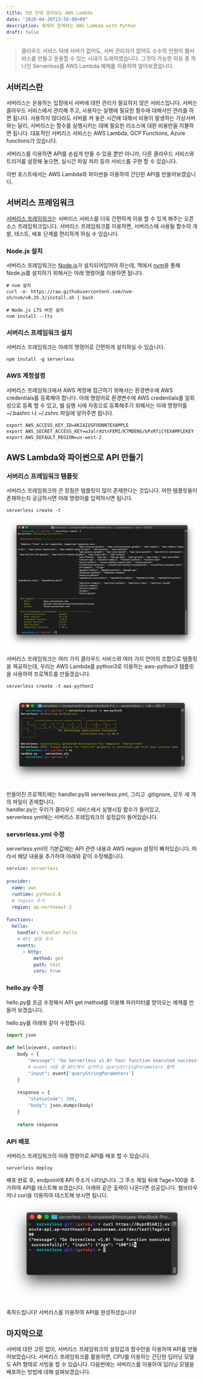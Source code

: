 ```yaml
---
title: 5분 만에 알아보는 AWS Lambda
date: "2020-04-26T23:50:00+09"
description: 예제와 함께하는 AWS Lambda with Python
draft: false
---
```


> 클라우드 서비스 덕에 서버가 없어도, 서버 관리자가 없어도 소수의 인원이 웹서비스를 만들고 운용할 수 있는 시대가 도래하였습니다. 그것이 가능한 이유 중 하나인 Serverless를 AWS Lambda 예제를 이용하여 알아보겠습니다.

## 서버리스란

서버리스는 운용하는 입장에서 서버에 대한 관리가 필요하지 않은 서비스입니다. 서버는 클라우드 서비스에서 관리해 주고, 사용자는 실행에 필요한 함수에 대해서만 관리를 하면 됩니다. 사용하지 않더라도 서버를 켜 놓은 시간에 대해서 비용이 발생하는 가상서버와는 달리, 서버리스는 함수를 실행시키는 데에 필요한 리소스에 대한 비용만을 지불하면 됩니다. 대표적인 서버리스 서비스는 AWS Lambda, GCP Functions, Azure functions가 있습니다.

서버리스를 이용하면 API를 손쉽게 만들 수 있을 뿐만 아니라, 다른 클라우드 서비스와 트리거를 설정해 놓으면, 실시간 파일 처리 등의 서비스를 구현 할 수 있습니다.

이번 포스트에서는 AWS Lambda와 파이썬을 이용하여 간단한 API를 만들어보겠습니다.

## 서버리스 프레임워크

[서버리스 프레임워크](https://serverless.com/)는 서버리스 서비스를 더욱 간편하게 이용 할 수 있게 해주는 오픈소스 프레임워크입니다. 서버리스 프레임워크를 이용하면, 서버리스에 사용될 함수의 개발, 테스트, 배포 단계를 편리하게 하실 수 있습니다.

### Node.js 설치

서버리스 프레임워크는 [Node.js](https://nodejs.org/ko/)가 설치되어있어야 하는데, 맥에서 [nvm](https://github.com/nvm-sh/nvm)을 통해 Node.js를 설치하기 위해서는 아래 명령어를 이용하면 됩니다.

```shell
# nvm 설치
curl -o- https://raw.githubusercontent.com/nvm-sh/nvm/v0.35.3/install.sh | bash

# Node.js LTS 버전 설치
nvm install --lts
```

### 서버리스 프레임워크 설치

서버리스 프레임워크는 아래의 명령어로 간편하게 설치하실 수 있습니다.

```shell
npm install -g serverless
```

### AWS 계정설정

서버리스 프레임워크에서 AWS 계정에 접근하기 위해서는 환경변수에 AWS credentials를 등록해야 합니다. 아래 명령어로 환경변수에 AWS credentials를 일회성으로 등록 할 수 있고, 쉘 실행 시에 자동으로 등록해주기 위해서는 아래 명령어를 ~/.bashrc 나 ~/.zshrc 파일에 넣어주면 됩니다.

```shell
export AWS_ACCESS_KEY_ID=AKIAIOSFODNN7EXAMPLE
export AWS_SECRET_ACCESS_KEY=wJalrXUtnFEMI/K7MDENG/bPxRfiCYEXAMPLEKEY
export AWS_DEFAULT_REGION=us-west-2
```

## AWS Lambda와 파이썬으로 API 만들기


### 서버리스 프레임워크 템플릿
서버리스 프레임워크의 큰 장점은 템플릿이 많이 존재한다는 것입니다. 어떤 템플릿들이 존재하는지 궁금하시면 아래 명령어를 입력하시면 됩니다.

```shell
serverless create -t
```

![서버리스 템플릿](serverless_templates.png)

서버리스 프레임워크는 여러 가지 클라우드 서비스와 여러 가지 언어의 조합으로 템플릿을 제공하는데, 우리는 AWS Lambda를 python3로 이용하는 aws-python3 템플릿을 사용하여 프로젝트를 만들겠습니다.

```shell
serverless create -t aws-python3
```

![서버리스 aws-python3](serverless_aws-python3.png)

만들어진 프로젝트에는 handler.py와 serverless.yml, 그리고 .gitignore, 모두 세 개의 파일이 존재합니다. \
handler.py는 우리가 클라우드 서비스에서 실행시킬 함수가 들어있고, serverless.yml에는 서버리스 프레임워크의 설정값이 들어있습니다.

### serverless.yml 수정

serverless.yml의 기본값에는 API 관련 내용과 AWS region 설정이 빠져있습니다. 따라서 해당 내용을 추가하여 아래와 같이 수정해줍니다.

```yaml
service: serverless

provider:
  name: aws
  runtime: python3.8
  # region 추가
  region: ap-northeast-2

functions:
  hello:
    handler: handler.hello
    # API 설정 추가
    events:
      - http:
          method: get
          path: test
          cors: true
```

### hello.py 수정

hello.py를 조금 수정해서 API get method를 이용해 파라미터를 받아오는 예제를 만들어 보겠습니다.

hello.py를 아래와 같이 수정합니다.
```python
import json

def hello(event, context):
    body = {
        "message": "Go Serverless v1.0! Your function executed successfully!",
        # event 내용 중 API에서 넘겨주는 queryStringParameters 출력
        "input": event['queryStringParameters']
    }

    response = {
        "statusCode": 200,
        "body": json.dumps(body)
    }

    return response
```

### API 배포

서버리스 프레임워크의 아래 명령어로 API를 배포 할 수 있습니다.

```shell
serverless deploy
```

배포 완료 후, endpoint에 API 주소가 나타납니다. 그 주소 제일 뒤에 ?age=100을 추가하여 API를 테스트해 보겠습니다. 아래와 같은 출력이 나온다면 성공입니다. 웹브라우저나 curl을 이용하여 테스트해 보시면 됩니다.
![서버리스 결과](serverless_result.png)


축하드립니다! 서버리스를 이용하여 API를 완성하셨습니다!

## 마지막으로

서버에 대한 고민 없이, 서버리스 프레임워크의 설정값과 함수만을 이용하여 API를 만들어보았습니다. 서버리스 프레임워크를 활용하면, CPU를 이용하는 간단한 딥러닝 모델도 API 형태로 서빙을 할 수 있습니다. 다음번에는 서버리스를 이용하여 딥러닝 모델을 배포하는 방법에 대해 살펴보겠습니다.
